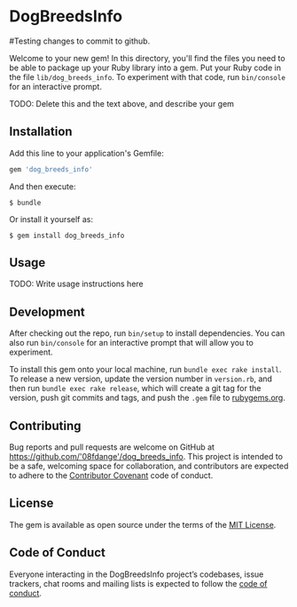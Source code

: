 # DogBreedsInfo

#Testing changes to commit to github.

Welcome to your new gem! In this directory, you'll find the files you need to be able to package up your Ruby library into a gem. Put your Ruby code in the file `lib/dog_breeds_info`. To experiment with that code, run `bin/console` for an interactive prompt.

TODO: Delete this and the text above, and describe your gem

## Installation

Add this line to your application's Gemfile:

```ruby
gem 'dog_breeds_info'
```

And then execute:

    $ bundle

Or install it yourself as:

    $ gem install dog_breeds_info

## Usage

TODO: Write usage instructions here

## Development

After checking out the repo, run `bin/setup` to install dependencies. You can also run `bin/console` for an interactive prompt that will allow you to experiment.

To install this gem onto your local machine, run `bundle exec rake install`. To release a new version, update the version number in `version.rb`, and then run `bundle exec rake release`, which will create a git tag for the version, push git commits and tags, and push the `.gem` file to [rubygems.org](https://rubygems.org).

## Contributing

Bug reports and pull requests are welcome on GitHub at https://github.com/'08fdange'/dog_breeds_info. This project is intended to be a safe, welcoming space for collaboration, and contributors are expected to adhere to the [Contributor Covenant](http://contributor-covenant.org) code of conduct.

## License

The gem is available as open source under the terms of the [MIT License](https://opensource.org/licenses/MIT).

## Code of Conduct

Everyone interacting in the DogBreedsInfo project’s codebases, issue trackers, chat rooms and mailing lists is expected to follow the [code of conduct](https://github.com/'08fdange'/dog_breeds_info/blob/master/CODE_OF_CONDUCT.md).
